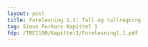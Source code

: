 ```yaml
---
layout: post
title: Forelesning 1.1: Tall og tallregning
tag: Sinus Forkurs Kapittel 1
fdp: /TRE1100/Kapittel1/Forelesning1.1.pdf
---
```


<object data="{{ post.fdp }}" width="1000" height="1000" type='application/pdf'/>
